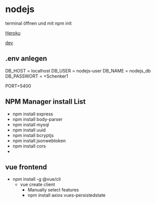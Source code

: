 # nodejs

terminal öffnen und mit npm init

[Heroku](https://www.heroku.com/nodejs)


[dev](https://dev.to/webdeasy/complete-login-system-with-node-js-vue-js-restapi-jwt-part-1-2-1fm6)


## .env anlegen

DB_HOST     =   localhost
DB_USER     =   nodejs-user
DB_NAME     =   nodejs_db
DB_PASSWORT =   +Schenker1

PORT=5400  


## NPM Manager install List


-   npm install express
-   npm install body-parser
-   npm install mysql
-   npm install uuid
-   npm install bcryptjs
-   npm install jsonwebtoken
-   npm install cors
-   


## vue frontend

-   npm install -g @vue/cli
    -   vue create client
        -   Manually select features
        -   npm install axios vues-persistedstate